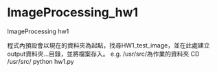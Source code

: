 # ImageProcessing_hw1
ImageProcessing hw1

程式內預設會以現在的資料夾為起點，找尋HW1_test_image，並在此處建立output資料夾...目錄，並將檔案存入。
e.g. /usr/src/為作業的資料夾
CD /usr/src/
python hw1.py

